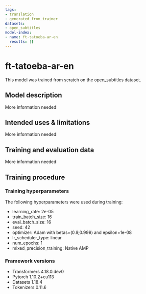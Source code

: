 ```yaml
---
tags:
- translation
- generated_from_trainer
datasets:
- open_subtitles
model-index:
- name: ft-tatoeba-ar-en
  results: []
---
```


<!-- This model card has been generated automatically according to the information the Trainer had access to. You
should probably proofread and complete it, then remove this comment. -->

# ft-tatoeba-ar-en

This model was trained from scratch on the open_subtitles dataset.

## Model description

More information needed

## Intended uses & limitations

More information needed

## Training and evaluation data

More information needed

## Training procedure

### Training hyperparameters

The following hyperparameters were used during training:
- learning_rate: 2e-05
- train_batch_size: 16
- eval_batch_size: 16
- seed: 42
- optimizer: Adam with betas=(0.9,0.999) and epsilon=1e-08
- lr_scheduler_type: linear
- num_epochs: 1
- mixed_precision_training: Native AMP

### Framework versions

- Transformers 4.18.0.dev0
- Pytorch 1.10.2+cu113
- Datasets 1.18.4
- Tokenizers 0.11.6
